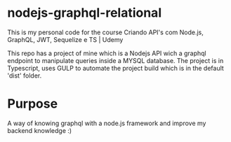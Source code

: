 # nodejs-graphql-relational
This is my personal code for the course Criando API's com Node.js, GraphQL, JWT, Sequelize e TS | Udemy

This repo has a project of mine which is a Nodejs API wich a graphql endpoint to manipulate queries inside a MYSQL database. The project is in Typescript, uses GULP 
to automate the project build which is in the default 'dist' folder.

# Purpose
A way of knowing graphql with a node.js framework and improve my backend knowledge :)



